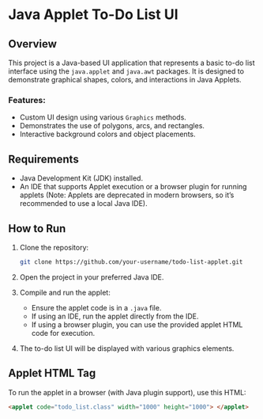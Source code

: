 # Java Applet To-Do List UI

## Overview
This project is a Java-based UI application that represents a basic to-do list interface using the `java.applet` and `java.awt` packages. It is designed to demonstrate graphical shapes, colors, and interactions in Java Applets. 

### Features:
- Custom UI design using various `Graphics` methods.
- Demonstrates the use of polygons, arcs, and rectangles.
- Interactive background colors and object placements.

## Requirements
- Java Development Kit (JDK) installed.
- An IDE that supports Applet execution or a browser plugin for running applets (Note: Applets are deprecated in modern browsers, so it’s recommended to use a local Java IDE).

## How to Run
1. Clone the repository:
    ```bash
    git clone https://github.com/your-username/todo-list-applet.git
    ```
2. Open the project in your preferred Java IDE.
3. Compile and run the applet:
    - Ensure the applet code is in a `.java` file.
    - If using an IDE, run the applet directly from the IDE.
    - If using a browser plugin, you can use the provided applet HTML code for execution.
    
4. The to-do list UI will be displayed with various graphics elements.

## Applet HTML Tag
To run the applet in a browser (with Java plugin support), use this HTML:
```html
<applet code="todo_list.class" width="1000" height="1000"> </applet>
